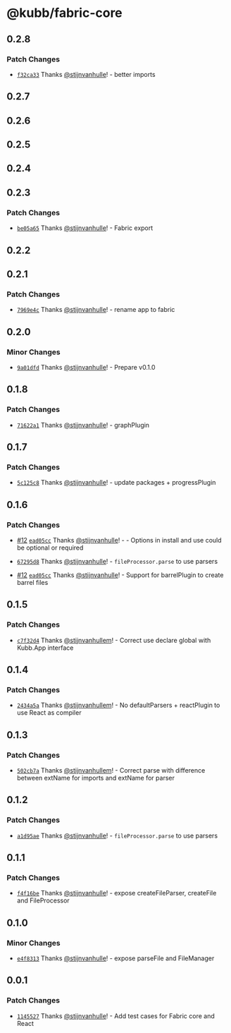 # @kubb/fabric-core

## 0.2.8

### Patch Changes

- [`f32ca33`](https://github.com/kubb-labs/fabric/commit/f32ca33f8c48011336f99c43b12869b7b0cf8cd3) Thanks [@stijnvanhulle](https://github.com/stijnvanhulle)! - better imports

## 0.2.7

## 0.2.6

## 0.2.5

## 0.2.4

## 0.2.3

### Patch Changes

- [`be05a65`](https://github.com/kubb-labs/fabric/commit/be05a65f8bfa2b50ebaa2d560871949b6b8b81d6) Thanks [@stijnvanhulle](https://github.com/stijnvanhulle)! - Fabric export

## 0.2.2

## 0.2.1

### Patch Changes

- [`7969e4c`](https://github.com/kubb-labs/fabric/commit/7969e4ca0d8d50bd900cb5f1534d45d83a4a619a) Thanks [@stijnvanhulle](https://github.com/stijnvanhulle)! - rename app to fabric

## 0.2.0

### Minor Changes

- [`9a01dfd`](https://github.com/kubb-labs/fabric/commit/9a01dfd5f8941ec1d26832526f3c24460c496a48) Thanks [@stijnvanhulle](https://github.com/stijnvanhulle)! - Prepare v0.1.0

## 0.1.8

### Patch Changes

- [`71622a1`](https://github.com/kubb-labs/fabric/commit/71622a1986169a73b7f10d83941ffb03f81490ef) Thanks [@stijnvanhulle](https://github.com/stijnvanhulle)! - graphPlugin

## 0.1.7

### Patch Changes

- [`5c125c8`](https://github.com/kubb-labs/fabric/commit/5c125c8a5301616fb1aa8f7a38d93f7d55ff1849) Thanks [@stijnvanhulle](https://github.com/stijnvanhulle)! - update packages + progressPlugin

## 0.1.6

### Patch Changes

- [#12](https://github.com/kubb-labs/fabric/pull/12) [`ead05cc`](https://github.com/kubb-labs/fabric/commit/ead05cc1d1a57bec1d72d4159f6fcb54371bfd0c) Thanks [@stijnvanhulle](https://github.com/stijnvanhulle)! - - Options in install and use could be optional or required

- [`67295d8`](https://github.com/kubb-labs/fabric/commit/67295d8c210d768d1e4307c1c7a683ebe978f145) Thanks [@stijnvanhulle](https://github.com/stijnvanhulle)! - `fileProcessor.parse` to use parsers

- [#12](https://github.com/kubb-labs/fabric/pull/12) [`ead05cc`](https://github.com/kubb-labs/fabric/commit/ead05cc1d1a57bec1d72d4159f6fcb54371bfd0c) Thanks [@stijnvanhulle](https://github.com/stijnvanhulle)! - Support for barrelPlugin to create barrel files

## 0.1.5

### Patch Changes

- [`c7f32d4`](https://github.com/kubb-labs/fabric/commit/c7f32d470ae88c0667356c4f788d3292ad5f5410) Thanks [@stijnvanhullem](https://github.com/stijnvanhullem)! - Correct use declare global with Kubb.App interface

## 0.1.4

### Patch Changes

- [`2434a5a`](https://github.com/kubb-labs/fabric/commit/2434a5a1aff83672d51efab6d9598b02b5dbe635) Thanks [@stijnvanhullem](https://github.com/stijnvanhullem)! - No defaultParsers + reactPlugin to use React as compiler

## 0.1.3

### Patch Changes

- [`502cb7a`](https://github.com/kubb-labs/fabric/commit/502cb7a2d28074c2433ec3add94a07bcee86a4de) Thanks [@stijnvanhullem](https://github.com/stijnvanhullem)! - Correct parse with difference between extName for imports and extName for parser

## 0.1.2

### Patch Changes

- [`a1d95ae`](https://github.com/kubb-labs/fabric/commit/a1d95ae26ffb3ea77e389509a8fae75d1ff1ddb4) Thanks [@stijnvanhulle](https://github.com/stijnvanhulle)! - `fileProcessor.parse` to use parsers

## 0.1.1

### Patch Changes

- [`f4f16be`](https://github.com/kubb-labs/fabric/commit/f4f16be0486133cdfb69cfa724b98c8523eb8f83) Thanks [@stijnvanhulle](https://github.com/stijnvanhulle)! - expose createFileParser, createFile and FileProcessor

## 0.1.0

### Minor Changes

- [`e4f8313`](https://github.com/kubb-labs/fabric/commit/e4f8313e652044df9a5f7404221d26f5333884e2) Thanks [@stijnvanhulle](https://github.com/stijnvanhulle)! - expose parseFile and FileManager

## 0.0.1

### Patch Changes

- [`1145527`](https://github.com/kubb-labs/fabric/commit/1145527323c10e9a066de8ec9fd79ca439963d3b) Thanks [@stijnvanhulle](https://github.com/stijnvanhulle)! - Add test cases for Fabric core and React
